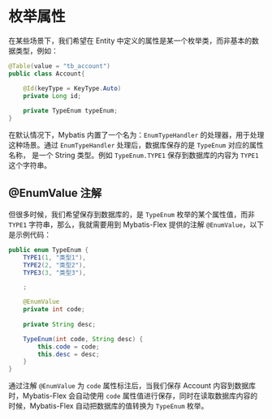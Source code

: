 # 枚举属性

在某些场景下，我们希望在 Entity 中定义的属性是某一个枚举类，而非基本的数据类型，例如：

```java 7
@Table(value = "tb_account")
public class Account{

    @Id(keyType = KeyType.Auto)
    private Long id;
    
    private TypeEnum typeEnum;
}
```
在默认情况下，Mybatis 内置了一个名为：`EnumTypeHandler` 的处理器，用于处理这种场景。通过 `EnumTypeHandler` 处理后，数据库保存的是 `TypeEnum` 对应的属性名称，
是一个 String 类型。例如 `TypeEnum.TYPE1` 保存到数据库的内容为 `TYPE1` 这个字符串。

## @EnumValue 注解


但很多时候，我们希望保存到数据库的，是 `TypeEnum` 枚举的某个属性值，而非 `TYPE1` 字符串，那么，我就需要用到 Mybatis-Flex 提供的注解 `@EnumValue`，以下是示例代码：

```java 8,9
public enum TypeEnum {
    TYPE1(1, "类型1"),
    TYPE2(2, "类型2"),
    TYPE3(3, "类型3"),

    ;

    @EnumValue
    private int code;
    
    private String desc;

    TypeEnum(int code, String desc) {
        this.code = code;
        this.desc = desc;
    }
}
```

通过注解 `@EnumValue` 为 `code` 属性标注后，当我们保存 Account 内容到数据库时，Mybatis-Flex 会自动使用 `code` 属性值进行保存，同时在读取数据库内容的时候，Mybatis-Flex 自动把数据库的值转换为
`TypeEnum` 枚举。
